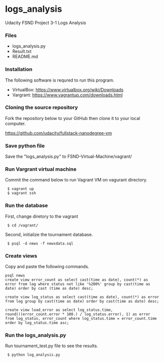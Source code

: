 # logs_analysis
Udacity FSND Project 3-1 Logs Analysis

### Files
* logs_analysis.py
* Result.txt
* README.md

### Installation
The following software is requred to run this program.
* VirtualBox: https://www.virtualbox.org/wiki/Downloads
* Vargrant: https://www.vagrantup.com/downloads.html

### Cloning the source repository
Fork the repository below to your GitHub then clone it to your local computer.

https://github.com/udacity/fullstack-nanodegree-vm

### Save python file
Save the "logs_analysis.py" to FSND-Virtual-Machine/vagrant/

### Run Vargrant virtual machine
Commit the command below to run Vagrant VM on vagurant directory.

```
 $ vagrant up
 $ vagrant ssh
```
### Run the database
First, change diretory to the vagrant
```
 $ cd /vagrant/
```
Second, initialize the tournament database.
```
 $ psql -d news -f newsdata.sql
```

### Create views
Copy and paste the following commands.

```
psql news
create view error_count as select cast(time as date), count(*) as error from log where status not like '%200%' group by cast(time as date) order by cast (time as date) desc;
 
create view log_status as select cast(time as date), count(*) as error from log group by cast(time as date) order by cast(time as date) desc;

create view load_error as select log_status.time, round(((error_count.error * 100.) / log_status.error), 1) as error from log_status, error_count where log_status.time = error_count.time order by log_status.time asc;
```


### Run the logs_analysis.py
Run tournament_test.py file to see the results.
```
 $ python log_analysis.py
```
